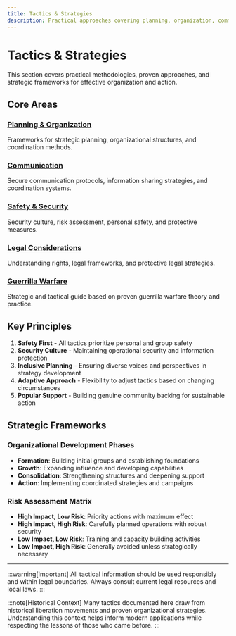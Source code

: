 ```yaml
---
title: Tactics & Strategies
description: Practical approaches covering planning, organization, communication, and security
---
```


# Tactics & Strategies

This section covers practical methodologies, proven approaches, and strategic frameworks for effective organization and action.

## Core Areas

### [Planning & Organization](/tactics/planning/)
Frameworks for strategic planning, organizational structures, and coordination methods.

### [Communication](/tactics/communication/)
Secure communication protocols, information sharing strategies, and coordination systems.

### [Safety & Security](/tactics/security/)
Security culture, risk assessment, personal safety, and protective measures.

### [Legal Considerations](/tactics/legal/)
Understanding rights, legal frameworks, and protective legal strategies.

### [Guerrilla Warfare](/tactics/guerrilla-warfare/)
Strategic and tactical guide based on proven guerrilla warfare theory and practice.

## Key Principles

1. **Safety First** - All tactics prioritize personal and group safety
2. **Security Culture** - Maintaining operational security and information protection
3. **Inclusive Planning** - Ensuring diverse voices and perspectives in strategy development
4. **Adaptive Approach** - Flexibility to adjust tactics based on changing circumstances
5. **Popular Support** - Building genuine community backing for sustainable action

## Strategic Frameworks

### Organizational Development Phases
- **Formation**: Building initial groups and establishing foundations
- **Growth**: Expanding influence and developing capabilities
- **Consolidation**: Strengthening structures and deepening support
- **Action**: Implementing coordinated strategies and campaigns

### Risk Assessment Matrix
- **High Impact, Low Risk**: Priority actions with maximum effect
- **High Impact, High Risk**: Carefully planned operations with robust security
- **Low Impact, Low Risk**: Training and capacity building activities
- **Low Impact, High Risk**: Generally avoided unless strategically necessary

---

:::warning[Important]
All tactical information should be used responsibly and within legal boundaries. Always consult current legal resources and local laws.
:::

:::note[Historical Context]
Many tactics documented here draw from historical liberation movements and proven organizational strategies. Understanding this context helps inform modern applications while respecting the lessons of those who came before.
:::